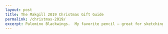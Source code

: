 ```yaml
---
layout: post
title: The Makgill 2019 Christmas Gift Guide
permalink: /christmas-2019/
excerpt: Palomino Blackwings.  My favorite pencil — great for sketching, perfect for making notes in books. Sometimes I like to just sharpen them and sit around and sniff ‘em. Get a whole box and add a sharpener while you’re at it. ($30 for both.)
---
```

